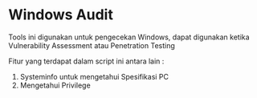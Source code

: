 # Windows Audit

Tools ini digunakan untuk pengecekan Windows, dapat digunakan ketika Vulnerability Assessment atau Penetration Testing


Fitur yang terdapat dalam script ini antara lain :
1. Systeminfo untuk mengetahui Spesifikasi PC
2. Mengetahui Privilege